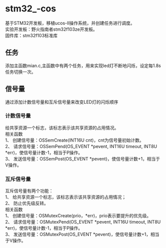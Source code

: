 # stm32_-cos
基于STM32开发板，移植ucos-II操作系统，并创建任务进行调度。  
实验开发板：野火指南者stm32f103ze开发板。  
固件库：stm32f103标准库  
## 任务
添加主函数mian.c,主函数中有两个任务，用来实现led灯不断地闪烁，设定每1.8s任务切换一次。
## 信号量
通过添加计数信号量和互斥信号量来改变LED灯的闪烁顺序
### 计数信号量
给共享资源一个标志，该标志表示该共享资源的占用情况。  
相关函数  
1、	创建信号量：OSSemCreate(INT16U cnt)，cnt为信号量初始计数。  
2、	请求信号量：OSSemPend(OS_EVENT *pevent, INT16U timeout, INT8U *err)，使信号量计数-1，相当于P操作。  
3、	发送信号量：OSSemPost(OS_EVENT *pevent)，使信号量计数+1，相当于V操作。  
### 互斥信号量
互斥信号量有两个功能：  
1、	给共享资源一个标志，该标志表示该共享资源的占用情况；  
2、	防止优先级反转。  
相关函数  
1、	创建信号量：OSMutexCreate(prio，*err)，prio表示要提升的优先级。  
2、	请求信号量：OSMutexPend(OS_EVENT *pevent, INT16U timeout, INT8U *err)，使信号量计数-1，相当于P操作。  
3、	发送信号量：OSMutexPost(OS_EVENT *pevent)，使信号量计数+1，相当于V操作。  

